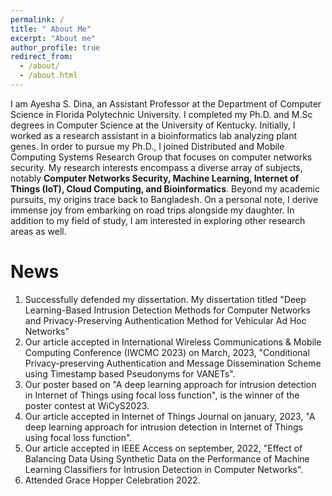 ```yaml
---
permalink: /
title: " About Me"
excerpt: "About me"
author_profile: true
redirect_from: 
  - /about/
  - /about.html
---
```


I am Ayesha S. Dina, an Assistant Professor at the Department of Computer Science in Florida Polytechnic University.
I completed my Ph.D. and M.Sc degrees in Computer Science at the University of Kentucky. Initially, I worked as a research assistant in a bioinformatics lab analyzing plant genes. In order to pursue my Ph.D., I joined Distributed and Mobile Computing Systems Research Group that focuses on computer networks security. My research interests encompass a diverse array of subjects, notably **Computer Networks Security, Machine Learning, Internet of Things (IoT), Cloud Computing, and Bioinformatics**.
Beyond my academic pursuits, my origins trace back to Bangladesh. On a personal note, I derive immense joy from embarking on road trips alongside my daughter. In addition to my field of study, I am interested in exploring other research areas as well.

News
======
1. Successfully defended my dissertation. My dissertation titled "Deep Learning-Based Intrusion Detection Methods for Computer Networks and Privacy-Preserving Authentication Method for Vehicular Ad Hoc Networks"
2. Our article accepted in International Wireless Communications & Mobile Computing Conference (IWCMC 2023) on March, 2023, "Conditional Privacy-preserving Authentication and Message Dissemination Scheme using Timestamp based Pseudonyms for VANETs".
3. Our poster based on "A deep learning approach for intrusion detection in Internet of Things using focal loss function", is the winner of the poster contest at WiCyS2023.
4. Our article accepted in Internet of Things Journal on january, 2023, "A deep learning approach for intrusion detection in Internet of Things using focal loss function".
5. Our article accepted in IEEE Access on september, 2022, "Effect of Balancing Data Using Synthetic Data on the Performance of Machine Learning Classifiers for Intrusion Detection in Computer Networks". 
6. Attended Grace Hopper Celebration 2022.



